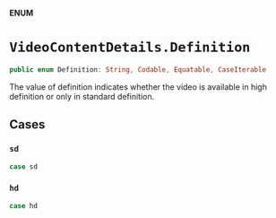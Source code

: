 **ENUM**

# `VideoContentDetails.Definition`

```swift
public enum Definition: String, Codable, Equatable, CaseIterable
```

The value of definition indicates whether the video is available in high definition or only in standard definition.

## Cases
### `sd`

```swift
case sd
```

### `hd`

```swift
case hd
```
